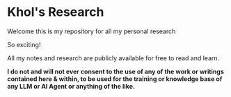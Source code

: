 # Khol's Research
Welcome this is my repository for all my personal research

So exciting!

All my notes and research are publicly available for free to read and learn.

**I do not and will not ever consent to the use of any of the work or writings contained here & within, to be used for the training or knowledge base of any LLM or AI Agent or anything of the like.** 


